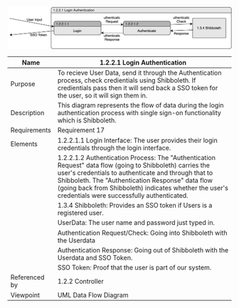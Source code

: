 ![Login Authentication](TeamTwoFiles/LoginAuthentication_DFD.drawio.svg)

| Name | 1.2.2.1 Login Authentication |
| ----------- | ----------- |
| Purpose | To recieve User Data, send it through the Authentication process, check credientials using Shibboleth. If credientials pass then it will send back a SSO token for the user, so it will sign them in. |
| Description | This diagram represents the flow of data during the login authentication process with single sign-on functionality which is Shibboleth. |
| Requirements | Requirement 17 |
| Elements | 1.2.2.1.1 Login Interface: The user provides their login credentials through the login interface. |
|  | 1.2.2.1.2 Authentication Process: The "Authentication Request" data flow (going to Shibboleth) carries the user's credentials to authenticate and through that to Shibboleth. The "Authentication Response" data flow (going back from Shibboleth) indicates whether the user's credentials were successfully authenticated. |
|  | 1.3.4 Shibboleth: Provides an SSO token if Users is a registered user. |
|  | UserData: The user name and password just typed in. |
|  | Authentication Request/Check: Going into Shibboleth with the Userdata |
|  | Authentication Response: Going out of Shibboleth with the Userdata and SSO Token. |
|  | SSO Token: Proof that the user is part of our system. |
| Referenced by | 1.2.2 Controller  |
| Viewpoint | UML Data Flow Diagram |
